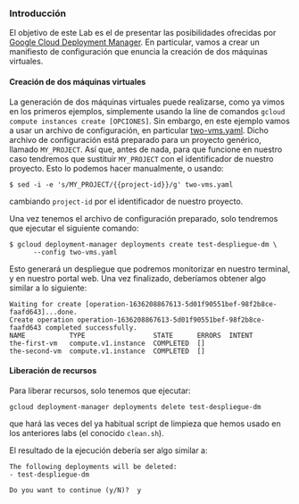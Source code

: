 ### Introducción

El objetivo de este Lab es el de presentar las posibilidades
ofrecidas por [Google Cloud Deployment Manager](https://cloud.google.com/deployment-manager/).
En particular, vamos a crear un manifiesto de configuración
que enuncia la creación de dos máquinas virtuales. 


#### Creación de dos máquinas virtuales

La generación de dos máquinas virtuales puede realizarse,
como ya vimos en los primeros ejemplos, simplemente usando
la líne de comandos `gcloud compute instances create [OPCIONES]`. 
Sin embargo, en este ejemplo vamos a usar un archivo de
configuración, en particular [two-vms.yaml](two-vms.yaml).
Dicho archivo de configuración está preparado para un 
proyecto genérico, llamado `MY_PROJECT`. Así que, antes de nada,
para que funcione en nuestro caso tendremos que sustituir 
`MY_PROJECT` con el identificador de nuestro proyecto. 
Esto lo podemos hacer manualmente, o usando:

```shell
$ sed -i -e 's/MY_PROJECT/{{project-id}}/g' two-vms.yaml
```

cambiando `project-id` por el identificador de nuestro proyecto.

Una vez tenemos el archivo de configuración preparado, 
solo tendremos que ejecutar el siguiente comando:

```shell
$ gcloud deployment-manager deployments create test-despliegue-dm \ 
      --config two-vms.yaml
```

Esto generará un despliegue que podremos monitorizar en nuestro
terminal, y en nuestro portal web. Una vez finalizado, deberíamos
obtener algo similar a lo siguiente:

```shell
Waiting for create [operation-1636208867613-5d01f90551bef-98f2b8ce-faafd643]...done.
Create operation operation-1636208867613-5d01f90551bef-98f2b8ce-faafd643 completed successfully.
NAME           TYPE                 STATE      ERRORS  INTENT
the-first-vm   compute.v1.instance  COMPLETED  []
the-second-vm  compute.v1.instance  COMPLETED  []
```

#### Liberación de recursos 

Para liberar recursos, solo tenemos que ejecutar: 

```shell
gcloud deployment-manager deployments delete test-despliegue-dm
```

que hará las veces del ya habitual script de limpieza que hemos
usado en los anteriores labs (el conocido `clean.sh`).

El resultado de la ejecución debería ser algo similar a:

```shell
The following deployments will be deleted:
- test-despliegue-dm

Do you want to continue (y/N)?  y
```
  
